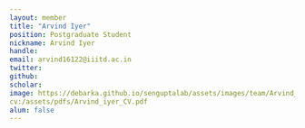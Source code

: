 ```yaml
---
layout: member
title: "Arvind Iyer"
position: Postgraduate Student
nickname: Arvind Iyer
handle:
email: arvind16122@iiitd.ac.in 
twitter:
github:
scholar:
image: https://debarka.github.io/senguptalab/assets/images/team/Arvind_iyer.jpg
cv:/assets/pdfs/Arvind_iyer_CV.pdf
alum: false
---
```

